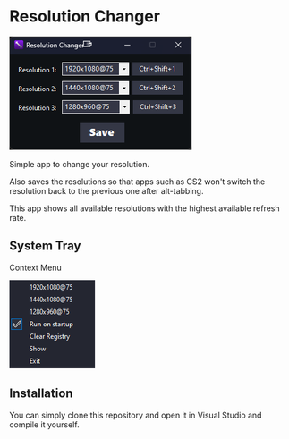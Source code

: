 # Resolution Changer

![App Screenshot](resources/screenshots/res_changer_screen.png)

Simple app to change your resolution.

Also saves the resolutions so that apps such as CS2 won't switch the resolution back to the previous one after alt-tabbing.

This app shows all available resolutions with the highest available refresh rate.

## System Tray

Context Menu

![Context Menu Screenshot](resources/screenshots/res_changer_context_menu.png)


## Installation

You can simply clone this repository and open it in Visual Studio and compile it yourself.
